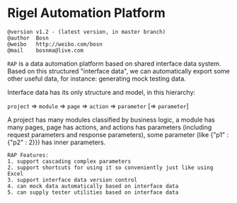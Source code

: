 Rigel Automation Platform
===

    @version v1.2 - (latest version, in master branch)
    @author  Bosn
    @weibo   http://weibo.com/bosn
    @mail    bosnma@live.com

`RAP` is a data automation platform based on shared interface data system. Based on this structured "interface data", we can automatically export some other useful data, for instance: generating mock testing data.

Interface data has its only structure and model, in this hierarchy:

`project` => `module` => `page` => `action` => `parameter` [=> `parameter`]

A project has many modules classified by business logic, a module has many pages, page has actions, and actions has parameters (including request parameters and response parameters), some parameter (like {"p1" : {"p2" : 2}}) has inner parameters.

    RAP Features:
    1. support cascading complex parameters
    2. support shortcuts for using it so conveniently just like using Excel
    3. support interface data version control
    4. can mock data automatically based on interface data
    5. can supply tester utilities based on interface data
